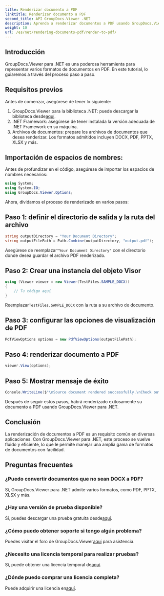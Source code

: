 ```yaml
---
title: Renderizar documento a PDF
linktitle: Renderizar documento a PDF
second_title: API GroupDocs.Viewer .NET
description: Aprenda a renderizar documentos a PDF usando GroupDocs.Viewer para .NET. Guía paso a paso con requisitos previos y preguntas frecuentes incluidas.
weight: 10
url: /es/net/rendering-documents-pdf/render-to-pdf/
---
```

## Introducción
GroupDocs.Viewer para .NET es una poderosa herramienta para representar varios formatos de documentos en PDF. En este tutorial, lo guiaremos a través del proceso paso a paso.
## Requisitos previos

Antes de comenzar, asegúrese de tener lo siguiente:
1.  GroupDocs.Viewer para la biblioteca .NET: puede descargar la biblioteca desde[aquí](https://releases.groupdocs.com/viewer/net/).
2. .NET Framework: asegúrese de tener instalada la versión adecuada de .NET Framework en su máquina.
3. Archivos de documentos: prepare los archivos de documentos que desea renderizar. Los formatos admitidos incluyen DOCX, PDF, PPTX, XLSX y más.

## Importación de espacios de nombres:
Antes de profundizar en el código, asegúrese de importar los espacios de nombres necesarios:
```csharp
using System;
using System.IO;
using GroupDocs.Viewer.Options;
```

Ahora, dividamos el proceso de renderizado en varios pasos:
## Paso 1: definir el directorio de salida y la ruta del archivo
```csharp
string outputDirectory = "Your Document Directory";
string outputFilePath = Path.Combine(outputDirectory, "output.pdf");
```
 Asegúrese de reemplazar`"Your Document Directory"` con el directorio donde desea guardar el archivo PDF renderizado.
## Paso 2: Crear una instancia del objeto Visor
```csharp
using (Viewer viewer = new Viewer(TestFiles.SAMPLE_DOCX))
{
    // Tu código aquí
}
```
 Reemplazar`TestFiles.SAMPLE_DOCX` con la ruta a su archivo de documento.
## Paso 3: configurar las opciones de visualización de PDF
```csharp
PdfViewOptions options = new PdfViewOptions(outputFilePath);
```
## Paso 4: renderizar documento a PDF
```csharp
viewer.View(options);
```
## Paso 5: Mostrar mensaje de éxito
```csharp
Console.WriteLine($"\nSource document rendered successfully.\nCheck output in {outputDirectory}.");
```
Después de seguir estos pasos, habrá renderizado exitosamente su documento a PDF usando GroupDocs.Viewer para .NET.

## Conclusión
La renderización de documentos a PDF es un requisito común en diversas aplicaciones. Con GroupDocs.Viewer para .NET, este proceso se vuelve fluido y eficiente, lo que le permite manejar una amplia gama de formatos de documentos con facilidad.
## Preguntas frecuentes
### ¿Puedo convertir documentos que no sean DOCX a PDF?
Sí, GroupDocs.Viewer para .NET admite varios formatos, como PDF, PPTX, XLSX y más.
### ¿Hay una versión de prueba disponible?
 Sí, puedes descargar una prueba gratuita desde[aquí](https://releases.groupdocs.com/).
### ¿Cómo puedo obtener soporte si tengo algún problema?
 Puedes visitar el foro de GroupDocs.Viewer[aquí](https://forum.groupdocs.com/c/viewer/9) para asistencia.
### ¿Necesito una licencia temporal para realizar pruebas?
 Sí, puede obtener una licencia temporal de[aquí](https://purchase.groupdocs.com/temporary-license/).
### ¿Dónde puedo comprar una licencia completa?
 Puede adquirir una licencia en[aquí](https://purchase.groupdocs.com/buy).